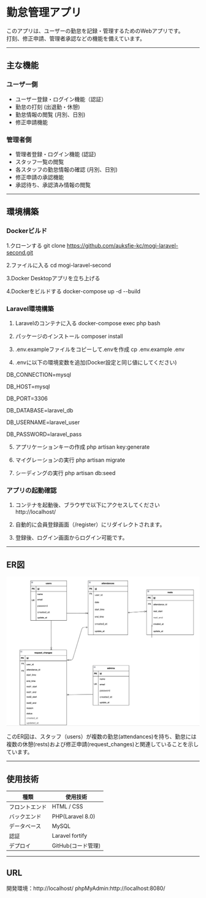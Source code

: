 # 勤怠管理アプリ

このアプリは、ユーザーの勤怠を記録・管理するためのWebアプリです。  
打刻、修正申請、管理者承認などの機能を備えています。

---

##  主な機能

### ユーザー側

- ユーザー登録・ログイン機能（認証）
- 勤怠の打刻 (出退勤・休憩)
- 勤怠情報の閲覧 (月別、日別)
- 修正申請機能

### 管理者側

- 管理者登録・ログイン機能 (認証)
- スタッフ一覧の閲覧
- 各スタッフの勤怠情報の確認 (月別、日別)
- 修正申請の承認機能
- 承認待ち、承認済み情報の閲覧


---

##  環境構築

### Dockerビルド

1.クローンする
git clone https://github.com/auksfie-kc/mogi-laravel-second.git

2.ファイルに入る
cd mogi-laravel-second

3.Docker Desktopアプリを立ち上げる

4.Dockerをビルドする
docker-compose up -d --build

### Laravel環境構築

1. Laravelのコンテナに入る
docker-compose exec php bash

2. パッケージのインストール
composer install

3. .env.exampleファイルをコピーして.envを作成
cp .env.example .env

4. .envに以下の環境変数を追加(Docker設定と同じ値にしてください)

DB_CONNECTION=mysql

DB_HOST=mysql

DB_PORT=3306

DB_DATABASE=laravel_db

DB_USERNAME=laravel_user

DB_PASSWORD=laravel_pass


5. アプリケーションキーの作成
php artisan key:generate

6. マイグレーションの実行
php artisan migrate

7. シーディングの実行
php artisan db:seed


### アプリの起動確認

1. コンテナを起動後、ブラウザで以下にアクセスしてください
http://localhost/

2. 自動的に会員登録画面（/register）にリダイレクトされます。

3. 登録後、ログイン画面からログイン可能です。

---

##  ER図
![ER図](./mogi2.png)

このER図は、スタッフ（users）が複数の勤怠(attendances)を持ち、勤怠には複数の休憩(rests)および修正申請(request_changes)と関連していることを示しています。

---

##  使用技術

| 種類 | 使用技術 |
|------|-----------|
| フロントエンド | HTML / CSS |
| バックエンド | PHP(Laravel 8.0) |
| データベース | MySQL |
| 認証 | Laravel fortify |
| デプロイ | GitHub(コード管理) |


---

## URL

開発環境：http://localhost/
phpMyAdmin:http://localhost:8080/

